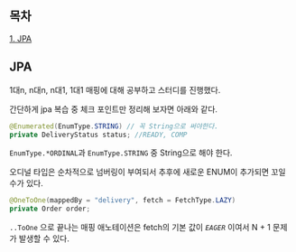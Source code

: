 ## 목차
[1. JPA](#jpa)   

## JPA
1대n, n대n, n대1, 1대1 매핑에 대해 공부하고 스터디를 진행했다.

간단하게 jpa 복습 중 체크 포인트만 정리해 보자면 아래와 같다.

```java
@Enumerated(EnumType.STRING) // 꼭 String으로 써야한다.
private DeliveryStatus status; //READY, COMP
```

`EnumType.*ORDINAL`과 `EnumType.STRING` 중 String으로 해야 한다.

오디널 타입은 순차적으로 넘버링이 부여되서 추후에 새로운 ENUM이 추가되면 꼬일 수가 있다.

```java
@OneToOne(mappedBy = "delivery", fetch = FetchType.LAZY)
private Order order;
```

`..ToOne` 으로 끝나는 매핑 애노테이션은 fetch의 기본 값이 *`EAGER`* 이여서 N + 1 문제가 발생할 수 있다.